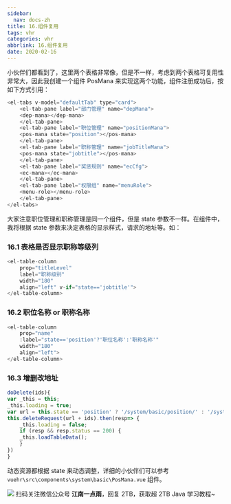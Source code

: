 ```yaml
---
sidebar:
  nav: docs-zh
title: 16.组件复用
tags: vhr
categories: vhr
abbrlink: 16.组件复用
date: 2020-02-16
---
```



小伙伴们都看到了，这里两个表格非常像，但是不一样，考虑到两个表格可复用性非常大，因此我创建一个组件 PosMana 来实现这两个功能，组件注册成功后，按如下方式引用：

```js
<el-tabs v-model="defaultTab" type="card">
    <el-tab-pane label="部门管理" name="depMana">
    <dep-mana></dep-mana>
    </el-tab-pane>
    <el-tab-pane label="职位管理" name="positionMana">
    <pos-mana state="position"></pos-mana>
    </el-tab-pane>
    <el-tab-pane label="职称管理" name="jobTitleMana">
    <pos-mana state="jobtitle"></pos-mana>
    </el-tab-pane>
    <el-tab-pane label="奖惩规则" name="ecCfg">
    <ec-mana></ec-mana>
    </el-tab-pane>
    <el-tab-pane label="权限组" name="menuRole">
    <menu-role></menu-role>
    </el-tab-pane>
</el-tabs>
```

大家注意职位管理和职称管理是同一个组件，但是 state 参数不一样。在组件中，我将根据 state 参数来决定表格的显示样式，请求的地址等。如：

### 16.1 表格是否显示职称等级列

```js
<el-table-column
    prop="titleLevel"
    label="职称级别"
    width="180"
    align="left" v-if="state=='jobtitle'">
</el-table-column>
```

### 16.2 职位名称 or 职称名称

```js
<el-table-column
    prop="name"
    :label="state=='position'?'职位名称':'职称名称'"
    width="180"
    align="left">
</el-table-column>
```

### 16.3 增删改地址

```js
doDelete(ids){
var _this = this;
_this.loading = true;
var url = this.state == 'position' ? '/system/basic/position/' : '/system/basic/joblevel/';
this.deleteRequest(url + ids).then(resp=> {
    _this.loading = false;
    if (resp && resp.status == 200) {
    _this.loadTableData();
    }
})
}
```

动态资源都根据 state 来动态调整，详细的小伙伴们可以参考 `vuehr\src\components\system\basic\PosMana.vue` 组件。


![](http://img.itboyhub.com//2020/04/vhr/weixin.jpg)
扫码关注微信公众号 **江南一点雨**，回复 2TB，获取超 2TB Java 学习教程~

